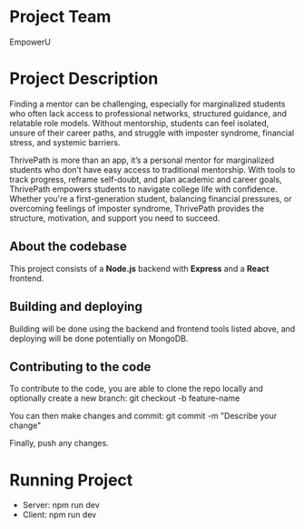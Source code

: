 # Project Team
EmpowerU

# Project Description
Finding a mentor can be challenging, especially for marginalized students who often lack access to professional networks, structured guidance, and relatable role models. Without mentorship, students can feel isolated, unsure of their career paths, and struggle with imposter syndrome, financial stress, and systemic barriers.

ThrivePath is more than an app, it’s a personal mentor for marginalized students who don’t have easy access to traditional mentorship. With tools to track progress, reframe self-doubt, and plan academic and career goals, ThrivePath empowers students to navigate college life with confidence. Whether you're a first-generation student, balancing financial pressures, or overcoming feelings of imposter syndrome, ThrivePath provides the structure, motivation, and support you need to succeed.
## About the codebase
This project consists of a **Node.js** backend with **Express** and a **React** frontend.

## Building and deploying
Building will be done using the backend and frontend tools listed above, and deploying will be done potentially on MongoDB.

## Contributing to the code
To contribute to the code, you are able to clone the repo locally and
optionally create a new branch: git checkout -b feature-name

You can then make changes and commit: git commit -m "Describe your change"

Finally, push any changes.

# Running Project
- Server: npm run dev
- Client: npm run dev